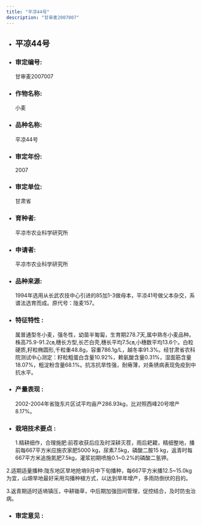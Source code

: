 ```yaml
---
title: "平凉44号"
description: "甘审麦2007007"
---
```

* ## 平凉44号
* ###  审定编号:  
   甘审麦2007007

*  ### 作物名称:  
   小麦

*   ###  品种名称: 
    平凉44号

*   ### 审定年份: 
    2007

*   ### 审定单位:  
    甘肃省

*   ### 育种者:  
    平凉市农业科学研究所

*   ### 申请者:  
    平凉市农业科学研究所

*   ### 品种来源:  
    1994年选用从长武农技中心引进的85加1-3做母本，平凉41号做父本杂交，系谱法选育而成。原代号：陇麦157。

*   ### 特征特性 : 
    属普通型冬小麦，强冬性，幼苗半匍匐，生育期278.7天,属中熟冬小麦品种。株高75.9-91.2㎝,穗长方型,长芒白壳,穗长平均7.5㎝,小穗数平均13.6个。白粒硬质,籽粒椭圆形,千粒重48.8g，容重786.1g/L，越冬率91.3%。经甘肃省农科院测试中心测定：籽粒粗蛋白含量10.92%，赖氨酸含量0.31%，湿面筋含量18.07%，粗淀粉含量68.1%。抗冻抗旱性强，耐瘠薄，对条锈病表现免疫到中抗水平。

*   ### 产量表现 : 
    2002-2004年省陇东片区试平均亩产286.93kg，比对照西峰20号增产8.17%。

*   ### 栽培技术要点 : 
    1.精耕细作，合理施肥:前茬收获后应及时深耕灭茬，雨后耙耱，精细整地，播前每667平方米应施农家肥5000 kg，尿素7.5kg，磷酸二胺15 kg，返青时每667平方米追施氮肥7.5kg，灌浆初期喷施0.1~0.2%的磷酸二氢钾。

2.适期适量播种:陇东地区旱地抢墒9月中下旬播种，每667平方米播12.5~15.0kg为宜，山塬旱地最好采用沟播种植方式，以达到旱年增产，多雨防倒伏的目的。

3.返青期适时适墒镇压，中耕锄草，中后期加强田间管理，促控结合，及时防虫治病。

*   ### 审定意见 : 
    
